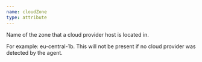```yaml
---
name: cloudZone
type: attribute
---
```


Name of the zone that a cloud provider host is located in.

For example: eu-central-1b. This will not be present if no cloud provider was detected by the agent.